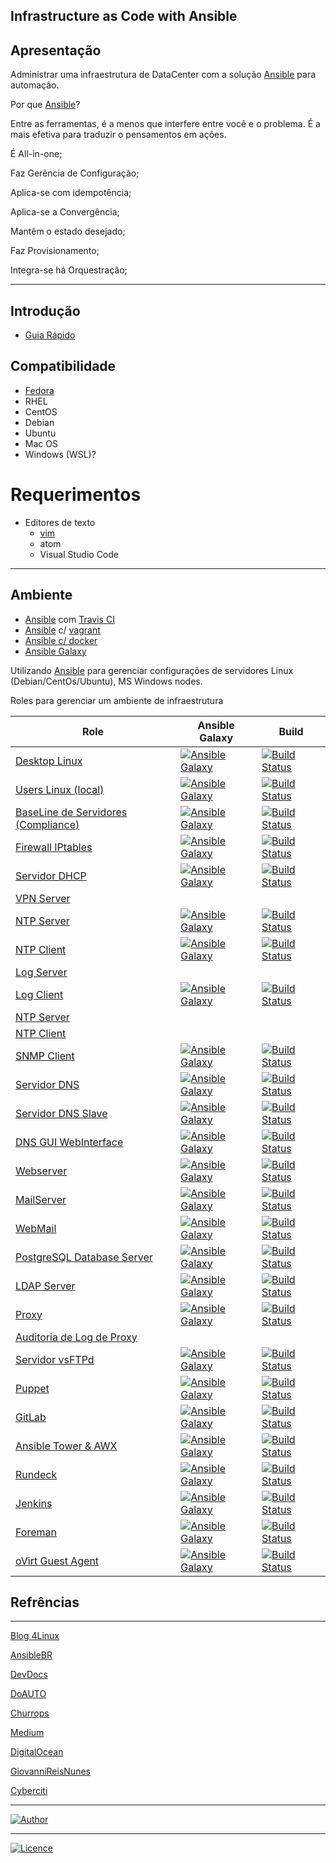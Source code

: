 ## Infrastructure as Code with Ansible

## Apresentação

Administrar uma infraestrutura de DataCenter com a solução [Ansible](https://www.ansible.com) para automação.

Por que [Ansible](https://www.ansible.com)?

Entre as ferramentas, é a menos que interfere entre você e o problema. É a mais efetiva para traduzir o pensamentos em ações.

É All-in-one;

Faz Gerência de Configuração;

Aplica-se com idempotência;

Aplica-se a Convergência;

Mantêm o estado desejado;

Faz Provisionamento;

Integra-se há Orquestração;

-----------    

## Introdução
- [Guia Rápido](https://git.io/fhhZ9)

## Compatibilidade

  - [Fedora](https://getfedora.org/pt_BR/workstation/)
  - RHEL
  - CentOS
  - Debian
  - Ubuntu
  - Mac OS
  - Windows (WSL)?

# Requerimentos
  - Editores de texto 
    - [vim](https://aurelio.net/vim/)
    - atom
    - Visual Studio Code
-----------

## Ambiente

  - [Ansible](https://www.ansible.com) com [Travis CI](https://travis-ci.org/)
  - [Ansible](https://www.ansible.com) c/ [vagrant](https://www.vagrantup.com/)
  - [Ansible c/ docker](https://github.com/wluisaraujo/iac-ansible-docker.git)
  - [Ansible Galaxy](https://galaxy.ansible.com/)

  Utilizando [Ansible](https://www.ansible.com) para gerenciar configurações de servidores Linux (Debian/CentOs/Ubuntu), MS Windows nodes.

Roles para gerenciar um ambiente de infraestrutura

Role | Ansible Galaxy | Build
--- | --- | ---
[Desktop Linux](https://git.io/fjRaK) | [![Ansible Galaxy](https://img.shields.io/badge/Ansible%20Galaxy-Desktop%20Linux-blue.svg)](https://git.io/fjRaK) | [![Build Status](https://travis-ci.org/wluisaraujo/iac-ansible-workstation-environment.svg?branch=master)](https://travis-ci.org/wluisaraujo/iac-ansible-workstation-environment)
[Users Linux (local)](https://git.io/fjRao) | [![Ansible Galaxy](https://img.shields.io/badge/Ansible%20Galaxy-Desktop%20Linux-blue.svg)](https://git.io/fjRao) | [![Build Status](https://travis-ci.org/wluisaraujo/iac-ansible-local-users.svg?branch=master)](https://travis-ci.org/wluisaraujo/iac-ansible-local-users)
[BaseLine de Servidores (Compliance)](https://git.io/fjRVU) | [![Ansible Galaxy](https://img.shields.io/badge/Ansible%20Galaxy-Common%20Server-blue.svg)](https://galaxy.ansible.com/wluisaraujo/iac-ansible-common-server) | [![Build Status](https://travis-ci.org/wluisaraujo/iac-ansible-common-server.svg?branch=master)](https://travis-ci.org/wluisaraujo/iac-ansible-common-server)
[Firewall IPtables](https://git.io/fjRVT) | [![Ansible Galaxy](https://img.shields.io/badge/Ansible%20Galaxy-Firewall%20IPtables-blue.svg)](https://galaxy.ansible.com/wluisaraujo/iac-ansible-iptables) | [![Build Status](https://travis-ci.org/wluisaraujo/iac-ansible-iptables.svg?branch=master)](https://travis-ci.org/wluisaraujo/iac-ansible-iptables)
[Servidor DHCP](https://git.io/fjRVJ) | [![Ansible Galaxy](https://img.shields.io/badge/Ansible%20Galaxy-Servidor%20DHCP-blue.svg)](https://galaxy.ansible.com/wluisaraujo/iac-ansible-dhcp-server) | [![Build Status](https://travis-ci.org/wluisaraujo/iac-ansible-dhcp-server.svg?branch=master)](https://travis-ci.org/wluisaraujo/iac-ansible-dhcp-server)
[VPN Server](http://)  | |
[NTP Server](https://github.com/wluisaraujo/iac-ansible-ntp-server.git)  | [![Ansible Galaxy](https://img.shields.io/badge/Ansible%20Galaxy-NTP%20Server-blue.svg)](https://galaxy.ansible.com/wluisaraujo/iac-ansible-ntp-server) | [![Build Status](https://travis-ci.org/wluisaraujo/iac-ansible-ntp-server.svg?branch=master)](https://travis-ci.org/wluisaraujo/iac-ansible-ntp-server)
[NTP Client](https://github.com/wluisaraujo/iac-ansible-ntp-client.git)  | [![Ansible Galaxy](https://img.shields.io/badge/Ansible%20Galaxy-NTP%20Client-blue.svg)](https://galaxy.ansible.com/wluisaraujo/iac-ansible-ntp-client) | [![Build Status](https://travis-ci.org/wluisaraujo/iac-ansible-ntp-client.svg?branch=master)](https://travis-ci.org/wluisaraujo/iac-ansible-ntp-client)
[Log Server](http://dev/null) |  | 
[Log Client](https://github.com/wluisaraujo/iac-ansible-rsyslog-client.git) | [![Ansible Galaxy](https://img.shields.io/badge/Ansible%20Galaxy-Rsyslog-blue.svg)](https://galaxy.ansible.com/wluisaraujo/iac-ansible-rsyslog-client) | [![Build Status](https://travis-ci.org/wluisaraujo/iac-ansible-rsyslog-client.svg?branch=master)](https://travis-ci.org/wluisaraujo/iac-ansible-rsyslog-client)
[NTP Server](http://dev/null) |  | 
[NTP Client](http://dev/null) |  | 
[SNMP Client](https://github.com/wluisaraujo/iac-ansible-snmp-agent.git)  | [![Ansible Galaxy](https://img.shields.io/badge/Ansible%20Galaxy-SNMP%20SERVER-blue.svg)](https://galaxy.ansible.com/wluisaraujo/iac-ansible-snmp-agent) | [![Build Status](https://travis-ci.org/wluisaraujo/iac-ansible-snmp-agent.svg?branch=master)](https://travis-ci.org/wluisaraujo/iac-ansible-snmp-agent)  
[Servidor DNS](https://github.com/wluisaraujo/iac-ansible-named-server.git)  | [![Ansible Galaxy](https://img.shields.io/badge/Ansible%20Galaxy-DNS%20Server-blue.svg)](https://galaxy.ansible.com/wluisaraujo/iac-ansible-named-server) | [![Build Status](https://travis-ci.org/wluisaraujo/iac-ansible-named-server.svg?branch=master)](https://travis-ci.org/wluisaraujo/iac-ansible-named-server)
[Servidor DNS Slave](https://github.com/wluisaraujo/iac-ansible-named-slave.git) | [![Ansible Galaxy](https://img.shields.io/badge/Ansible%20Galaxy-DNS%20Slave-blue.svg)](https://galaxy.ansible.com/wluisaraujo/iac-ansible-named-slave) | [![Build Status](https://travis-ci.org/wluisaraujo/iac-ansible-named-slave.svg?branch=master)](https://travis-ci.org/wluisaraujo/iac-ansible-named-slave)
[DNS GUI WebInterface ](https://github.com/wluisaraujo/iac-ansible-globodns.git) | [![Ansible Galaxy](https://img.shields.io/badge/Ansible%20Galaxy-Globo%20DNS-blue.svg)](https://galaxy.ansible.com/wluisaraujo/iac-ansible-globodns) | [![Build Status](https://travis-ci.org/wluisaraujo/iac-ansible-globodns.svg?branch=master)](https://travis-ci.org/wluisaraujo/iac-ansible-globodns)
[Webserver](https://github.com/wluisaraujo/iac-ansible-webserver.git) | [![Ansible Galaxy](https://img.shields.io/badge/Ansible%20Galaxy-WebServer-blue.svg)](https://galaxy.ansible.com/wluisaraujo/iac-ansible-webserver) | [![Build Status](https://travis-ci.org/wluisaraujo/iac-ansible-webserver.svg?branch=master)](https://travis-ci.org/wluisaraujo/iac-ansible-webserver)
[MailServer](https://github.com/wluisaraujo/iac-ansible-postfix.git) | [![Ansible Galaxy](https://img.shields.io/badge/Ansible%20Galaxy-MailServer-blue.svg)](https://galaxy.ansible.com/wluisaraujo/iac-ansible-postfix) | [![Build Status](https://travis-ci.org/wluisaraujo/iac-ansible-postfix.svg?branch=master)](https://travis-ci.org/wluisaraujo/iac-ansible-postfix)
[WebMail](https://github.com/wluisaraujo/iac-ansible-roundcubemail.git) | [![Ansible Galaxy](https://img.shields.io/badge/Ansible%20Galaxy-RoundCube%20WebMail-blue.svg)](https://galaxy.ansible.com/wluisaraujo/iac-ansible-roundcubemail) | [![Build Status](https://travis-ci.org/wluisaraujo/iac-ansible-roundcubemail.svg?branch=master)](https://travis-ci.org/wluisaraujo/iac-ansible-roundcubemail)
[PostgreSQL Database Server](https://github.com/wluisaraujo/iac-ansible-postgresql.git) | [![Ansible Galaxy](https://img.shields.io/badge/Ansible%20Galaxy-SGBD%20PostgreSQL-blue.svg)](https://galaxy.ansible.com/wluisaraujo/iac-ansible-sgdb-postgresql) | [![Build Status](https://travis-ci.org/wluisaraujo/iac-ansible-postgresql.svg?branch=master)](https://travis-ci.org/wluisaraujo/iac-ansible-postgresql)
[LDAP Server](https://github.com/wluisaraujo/iac-ansible-openldap.git) | [![Ansible Galaxy](https://img.shields.io/badge/Ansible%20Galaxy-OpenLdap-blue.svg)](https://galaxy.ansible.com/wluisaraujo/iac-ansible-openldap) | [![Build Status](https://travis-ci.org/wluisaraujo/iac-ansible-openldap.svg?branch=master)](https://travis-ci.org/wluisaraujo/iac-ansible-openldap)
[Proxy](https://github.com/wluisaraujo/iac-ansible-squid.git) | [![Ansible Galaxy](https://img.shields.io/badge/Ansible%20Galaxy-Squid-blue.svg)](https://galaxy.ansible.com/wluisaraujo/iac-ansible-squid) | [![Build Status](https://travis-ci.org/wluisaraujo/iac-ansible-squid.svg?branch=master)](https://travis-ci.org/wluisaraujo/iac-ansible-squid)
[Auditoria de Log de Proxy](https://) |  | 
[Servidor vsFTPd](https://github.com/wluisaraujo/iac-ansible-vsftpd.git) | [![Ansible Galaxy](https://img.shields.io/badge/Ansible%20Galaxy-vsFTP%20Server-blue.svg)](https://galaxy.ansible.com/wluisaraujo/iac-ansible-vsftpd) | [![Build Status](https://travis-ci.org/wluisaraujo/iac-ansible-vsftpd.svg?branch=master)](https://travis-ci.org/wluisaraujo/iac-ansible-vsftpd)
[Puppet](https://github.com/wluisaraujo/iac-ansible-puppet-ce.git) | [![Ansible Galaxy](https://img.shields.io/badge/Ansible%20Galaxy-Puppet-blue.svg)](https://galaxy.ansible.com/wluisaraujo/iac-ansible-puppet-ce) | [![Build Status](https://travis-ci.org/wluisaraujo/iac-ansible-puppet-ce.svg?branch=master)](https://travis-ci.org/wluisaraujo/iac-ansible-puppet-ce)
[GitLab](https://github.com/wluisaraujo/iac-ansible-gitlab.git) | [![Ansible Galaxy](https://img.shields.io/badge/Ansible%20Galaxy-GitLab-blue.svg)](https://galaxy.ansible.com/wluisaraujo/iac-ansible-gitlab) | [![Build Status](https://travis-ci.org/wluisaraujo/iac-ansible-gitlab.svg?branch=master)](https://travis-ci.org/wluisaraujo/iac-ansible-gitlab)
[Ansible Tower & AWX](https://github.com/wluisaraujo/iac-ansible-awx.git) | [![Ansible Galaxy](https://img.shields.io/badge/Ansible%20Galaxy-AWX-blue.svg)](https://galaxy.ansible.com/wluisaraujo/iac-ansible-awx) | [![Build Status](https://travis-ci.org/wluisaraujo/iac-ansible-awx.svg?branch=master)](https://travis-ci.org/wluisaraujo/iac-ansible-awx)
[Rundeck](https://github.com/wluisaraujo/iac-ansible-rundeck.git) | [![Ansible Galaxy](https://img.shields.io/badge/Ansible%20Galaxy-Rundeck-blue.svg)](https://galaxy.ansible.com/wluisaraujo/iac-ansible-rundeck) | [![Build Status](https://travis-ci.org/wluisaraujo/iac-ansible-rundeck.svg?branch=master)](https://travis-ci.org/wluisaraujo/iac-ansible-rundeck)
[Jenkins](https://github.com/wluisaraujo/iac-ansible-jenkins.git) | [![Ansible Galaxy](https://img.shields.io/badge/Ansible%20Galaxy-Jenkins-blue.svg)](https://galaxy.ansible.com/wluisaraujo/iac-ansible-jenkins) | [![Build Status](https://travis-ci.org/wluisaraujo/iac-ansible-jenkins.svg?branch=master)](https://travis-ci.org/wluisaraujo/iac-ansible-jenkins)
[Foreman](https://git.io/fjRVK) | [![Ansible Galaxy](https://img.shields.io/badge/Ansible%20Galaxy-The%20SForeman-blue.svg)](https://galaxy.ansible.com/wluisaraujo/iac-ansible-theforeman) | [![Build Status](https://travis-ci.org/wluisaraujo/iac-ansible-theforeman.svg?branch=master)](https://travis-ci.org/wluisaraujo/iac-ansible-theforeman)
[oVirt Guest Agent](https://git.io/fjRVr) | [![Ansible Galaxy](https://img.shields.io/badge/Ansible%20Galaxy-oVirt%20SGuestAgent-blue.svg)](https://git.io/fjRVr) | [![Build Status](https://travis-ci.org/wluisaraujo/iac-ansible-ovirt-guest-agent.svg?branch=master)](https://travis-ci.org/wluisaraujo/iac-ansible-ovirt-guest-agent)

## Refrências
-----------

[Blog 4Linux](http://blog.4linux.com.br/)

[AnsibleBR](http://ansible-br.org)

[DevDocs](http://devdocs.io/ansible/)

[DoAUTO](https://doauto.blog/?s=ansible)

[Churrops](https://churrops.io/category/devops/ansible)

[Medium](https://medium.com/@ricardson)

[DigitalOcean](https://www.digitalocean.com)

[GiovanniReisNunes](https://giovannireisnunes.wordpress.com)

[Cyberciti](https://www.cyberciti.biz/faq/how-to-set-and-use-sudo-password-for-ansible-vault/)

----------------
[![Author](https://img.shields.io/badge/Author-%40w.luis.araujo-blue.svg)](http://linkedin.com/in/wluisaraujo)

----------------
[![Licence](https://img.shields.io/badge/License-GPL%20v3-red.svg)](https://www.gnu.org/licenses/gpl-3.0.pt-br.html)
